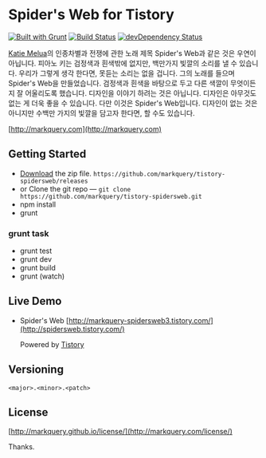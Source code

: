 # Spider's Web for Tistory

[![Built with Grunt](https://cdn.gruntjs.com/builtwith.png)](http://gruntjs.com/) [![Build Status](https://travis-ci.org/markquery/tistory-spidersweb.png)](https://travis-ci.org/markquery/tistory-spidersweb) [![devDependency Status](https://david-dm.org/markquery/tistory-spidersweb/dev-status.png?theme=shields.io)](https://david-dm.org/markquery/tistory-spidersweb#info=devDependencies)

[Katie Melua](http://en.wikipedia.org/wiki/Katie_Melua)의 인종차별과 전쟁에 관한 노래 제목 Spider's Web과 같은 것은 우연이 아닙니다. 피아노 키는 검정색과 흰색밖에 없지만, 백만가지 빛깔의 소리를 낼 수 있습니다. 우리가 그렇게 생각 한다면, 못듣는 소리는 없을 겁니다. 그의 노래를 들으며 Spider's Web을 만들었습니다. 검정색과 흰색을 바탕으로 두고 다른 색깔이 무엇이든지 잘 어울리도록 했습니다. 디자인을 이야기 하려는 것은 아닙니다. 디자인은 아무것도 없는 게 더욱 좋을 수 있습니다. 다만 이것은 Spider's Web입니다. 디자인이 없는 것은 아니지만 수백만 가지의 빛깔을 담고자 한다면, 할 수도 있습니다.

[http://markquery.com](http://markquery.com)

## Getting Started

- [Download](https://github.com/markquery/tistory-spidersweb/releases)  the zip file.
  `https://github.com/markquery/tistory-spidersweb/releases`
- or Clone the git repo — `git clone https://github.com/markquery/tistory-spidersweb.git`
- npm install
- grunt

### grunt task

- grunt test
- grunt dev
- grunt build
- grunt (watch)

## Live Demo

- Spider's Web [http://markquery-spidersweb3.tistory.com/](http://spidersweb.tistory.com/)

	Powered by [Tistory](http://tistory.com/)

## Versioning

`<major>.<minor>.<patch>`

## License

[http://markquery.github.io/license/](http://markquery.com/license/)

Thanks.
